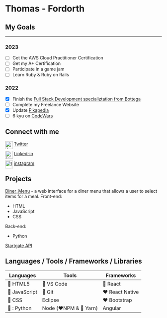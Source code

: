 # Thomas - Fordorth

## My Goals

---
### 2023

- [ ] Get the AWS Cloud Practitioner Certification
- [ ] Get my A+ Certification
- [ ] Participate in a game jam
- [ ] Learn Ruby & Ruby on Rails

### 2022

- [X] Finish the [Full Stack Development specializtation from Bottega](https://www.coursera.org/specializations/full-stack-react)
- [ ] Complete my Freelance Website
- [X] Update [Pikapedia](https://pikapedia.net)
- [ ] 6 kyu on [CodeWars](https://www.codewars.com/users/Firebird2552/stats)

## Connect with me

<!-- <img src="https://cdn.jsdelivr.net/npm/simple-icons@v3/icons/youtube.svg" width="25px" alt="Youtube" align="left" /> [Youtube](https://www.youtube.com/channel/UCoQUIizX6UmDwbm33miinnQ?view_as=subscriber) -->

<img src="https://cdn.jsdelivr.net/npm/simple-icons@v3/icons/twitter.svg" width="25px" alt="Twitter" align="left" />[Twitter](https://twitter.com/Fordorth)

<img src="https://cdn.jsdelivr.net/npm/simple-icons@v3/icons/linkedin.svg" width="25px" alt="Linked-in" align="left" />[Linked-in](https://www.linkedin.com/in/thomas-gould-77a76461/)

<img src="https://cdn.jsdelivr.net/npm/simple-icons@v3/icons/instagram.svg" width="25px" alt="Instagram" align="left" />[instagram](https://www.instagram.com/thomas.l.gould/)

## Projects

[Diner_Menu](https://github.com/firebird2552/Diner_Menu) - a web interface for a diner menu that allows a user to select items for a meal.
Front-end:

- HTML
- JavaScript
- CSS

Back-end:

- Python

[Startgate API](https)

## Languages / Tools / Frameworks / Libraries

| Languages                    | Tools                                      | Frameworks              |
| ---------------------------- | ------------------------------------------ | ----------------------- |
| :sparkling_heart: HTML5      | :sparkling_heart: VS Code                  | :sparkling_heart: React |
| :sparkling_heart: JavaScript | :sparkling_heart: Git                      | :heart: React Native    |
| :sparkling_heart: CSS        | Eclipse                                    | :heart: Bootstrap       |
| :sparkling_heart: : Python   | Node (:heart:NPM & :sparkling_heart: Yarn) | Angular                 |
